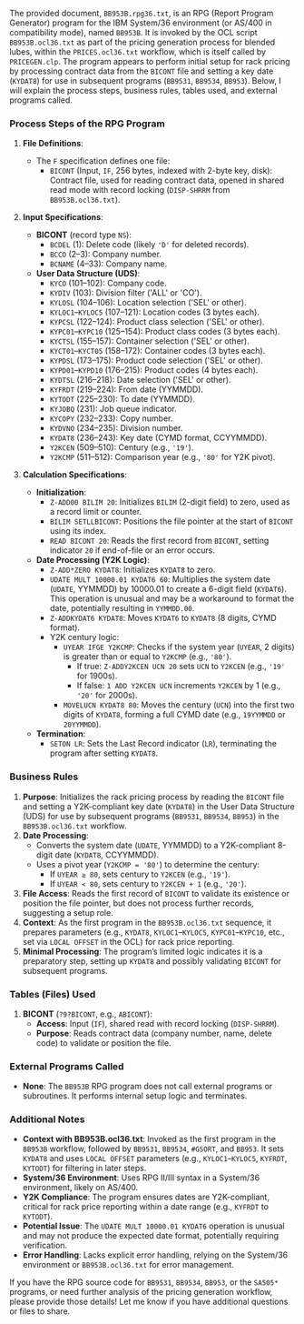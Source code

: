 The provided document, `BB953B.rpg36.txt`, is an RPG (Report Program Generator) program for the IBM System/36 environment (or AS/400 in compatibility mode), named `BB953B`. It is invoked by the OCL script `BB953B.ocl36.txt` as part of the pricing generation process for blended lubes, within the `PRICES.ocl36.txt` workflow, which is itself called by `PRICEGEN.clp`. The program appears to perform initial setup for rack pricing by processing contract data from the `BICONT` file and setting a key date (`KYDAT8`) for use in subsequent programs (`BB9531`, `BB9534`, `BB953`). Below, I will explain the process steps, business rules, tables used, and external programs called.

### Process Steps of the RPG Program

1. **File Definitions**:
   - The `F` specification defines one file:
     - `BICONT` (Input, `IF`, 256 bytes, indexed with 2-byte key, disk): Contract file, used for reading contract data, opened in shared read mode with record locking (`DISP-SHRRM` from `BB953B.ocl36.txt`).

2. **Input Specifications**:
   - **BICONT** (record type `NS`):
     - `BCDEL` (1): Delete code (likely `'D'` for deleted records).
     - `BCCO` (2–3): Company number.
     - `BCNAME` (4–33): Company name.
   - **User Data Structure (UDS)**:
     - `KYCO` (101–102): Company code.
     - `KYDIV` (103): Division filter ('ALL' or 'CO').
     - `KYLOSL` (104–106): Location selection ('SEL' or other).
     - `KYLOC1`–`KYLOC5` (107–121): Location codes (3 bytes each).
     - `KYPCSL` (122–124): Product class selection ('SEL' or other).
     - `KYPC01`–`KYPC10` (125–154): Product class codes (3 bytes each).
     - `KYCTSL` (155–157): Container selection ('SEL' or other).
     - `KYCT01`–`KYCT05` (158–172): Container codes (3 bytes each).
     - `KYPDSL` (173–175): Product code selection ('SEL' or other).
     - `KYPD01`–`KYPD10` (176–215): Product codes (4 bytes each).
     - `KYDTSL` (216–218): Date selection ('SEL' or other).
     - `KYFRDT` (219–224): From date (YYMMDD).
     - `KYTODT` (225–230): To date (YYMMDD).
     - `KYJOBQ` (231): Job queue indicator.
     - `KYCOPY` (232–233): Copy number.
     - `KYDVNO` (234–235): Division number.
     - `KYDAT8` (236–243): Key date (CYMD format, CCYYMMDD).
     - `Y2KCEN` (509–510): Century (e.g., `'19'`).
     - `Y2KCMP` (511–512): Comparison year (e.g., `'80'` for Y2K pivot).

3. **Calculation Specifications**:
   - **Initialization**:
     - `Z-ADD00 BILIM 20`: Initializes `BILIM` (2-digit field) to zero, used as a record limit or counter.
     - `BILIM SETLLBICONT`: Positions the file pointer at the start of `BICONT` using its index.
     - `READ BICONT 20`: Reads the first record from `BICONT`, setting indicator `20` if end-of-file or an error occurs.
   - **Date Processing (Y2K Logic)**:
     - `Z-ADD*ZERO KYDAT8`: Initializes `KYDAT8` to zero.
     - `UDATE MULT 10000.01 KYDAT6 60`: Multiplies the system date (`UDATE`, YYMMDD) by 10000.01 to create a 6-digit field (`KYDAT6`). This operation is unusual and may be a workaround to format the date, potentially resulting in `YYMMDD.00`.
     - `Z-ADDKYDAT6 KYDAT8`: Moves `KYDAT6` to `KYDAT8` (8 digits, CYMD format).
     - Y2K century logic:
       - `UYEAR IFGE Y2KCMP`: Checks if the system year (`UYEAR`, 2 digits) is greater than or equal to `Y2KCMP` (e.g., `'80'`).
         - If true: `Z-ADDY2KCEN UCN 20` sets `UCN` to `Y2KCEN` (e.g., `'19'` for 1900s).
         - If false: `1 ADD Y2KCEN UCN` increments `Y2KCEN` by 1 (e.g., `'20'` for 2000s).
       - `MOVELUCN KYDAT8 80`: Moves the century (`UCN`) into the first two digits of `KYDAT8`, forming a full CYMD date (e.g., `19YYMMDD` or `20YYMMDD`).
   - **Termination**:
     - `SETON LR`: Sets the Last Record indicator (`LR`), terminating the program after setting `KYDAT8`.

### Business Rules

1. **Purpose**: Initializes the rack pricing process by reading the `BICONT` file and setting a Y2K-compliant key date (`KYDAT8`) in the User Data Structure (UDS) for use by subsequent programs (`BB9531`, `BB9534`, `BB953`) in the `BB953B.ocl36.txt` workflow.
2. **Date Processing**:
   - Converts the system date (`UDATE`, YYMMDD) to a Y2K-compliant 8-digit date (`KYDAT8`, CCYYMMDD).
   - Uses a pivot year (`Y2KCMP = '80'`) to determine the century:
     - If `UYEAR ≥ 80`, sets century to `Y2KCEN` (e.g., `'19'`).
     - If `UYEAR < 80`, sets century to `Y2KCEN + 1` (e.g., `'20'`).
3. **File Access**: Reads the first record of `BICONT` to validate its existence or position the file pointer, but does not process further records, suggesting a setup role.
4. **Context**: As the first program in the `BB953B.ocl36.txt` sequence, it prepares parameters (e.g., `KYDAT8`, `KYLOC1`–`KYLOC5`, `KYPC01`–`KYPC10`, etc., set via `LOCAL OFFSET` in the OCL) for rack price reporting.
5. **Minimal Processing**: The program’s limited logic indicates it is a preparatory step, setting up `KYDAT8` and possibly validating `BICONT` for subsequent programs.

### Tables (Files) Used

1. **BICONT** (`?9?BICONT`, e.g., `ABICONT`):
   - **Access**: Input (`IF`), shared read with record locking (`DISP-SHRRM`).
   - **Purpose**: Reads contract data (company number, name, delete code) to validate or position the file.

### External Programs Called

- **None**: The `BB953B` RPG program does not call external programs or subroutines. It performs internal setup logic and terminates.

### Additional Notes

- **Context with BB953B.ocl36.txt**: Invoked as the first program in the `BB953B` workflow, followed by `BB9531`, `BB9534`, `#GSORT`, and `BB953`. It sets `KYDAT8` and uses `LOCAL OFFSET` parameters (e.g., `KYLOC1`–`KYLOC5`, `KYFRDT`, `KYTODT`) for filtering in later steps.
- **System/36 Environment**: Uses RPG II/III syntax in a System/36 environment, likely on AS/400.
- **Y2K Compliance**: The program ensures dates are Y2K-compliant, critical for rack price reporting within a date range (e.g., `KYFRDT` to `KYTODT`).
- **Potential Issue**: The `UDATE MULT 10000.01 KYDAT6` operation is unusual and may not produce the expected date format, potentially requiring verification.
- **Error Handling**: Lacks explicit error handling, relying on the System/36 environment or `BB953B.ocl36.txt` for error management.

If you have the RPG source code for `BB9531`, `BB9534`, `BB953`, or the `SA505*` programs, or need further analysis of the pricing generation workflow, please provide those details! Let me know if you have additional questions or files to share.